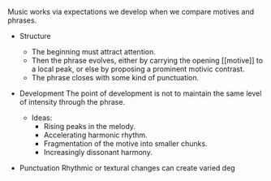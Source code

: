  Music works via expectations we develop when we compare motives and phrases. 
- Structure
	- The beginning must attract attention.
	- Then the phrase evolves, either by carrying the opening [[motive]] to a local peak, or else by proposing a prominent motivic contrast.
	- The phrase closes with some kind of punctuation.
- Development
	The point of development is not to maintain the same level of intensity through the phrase.
	- Ideas:
		- Rising peaks in the melody.
		- Accelerating harmonic rhythm.
		- Fragmentation of the motive into smaller chunks.
		- Increasingly dissonant harmony.

- Punctuation
	Rhythmic or textural changes can create varied deg

